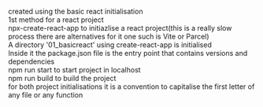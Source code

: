 created using the basic react initialisation
<br>1st method for a react project
<br>npx-create-react-app to initiazlise a react project(this is a really slow process there are alternatives for it one such is Vite or Parcel)
<br>A directory '01_basicreact' using create-react-app is initialised
<br>Inside it the package.json file is the entry point that contains versions and dependencies
<br>npm run start to start project in localhost
<br>npm run build to build the project
<br>for both project initialisations it is a convention to capitalise the first letter of any file or any function
